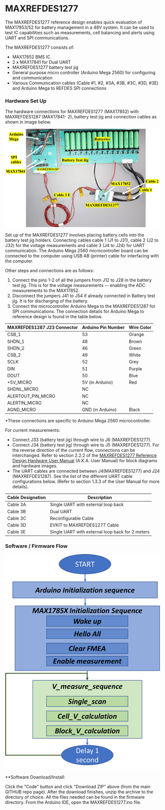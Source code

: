 # MAXREFDES1277
The MAXREFDES1277 reference design enables quick evaluation of MAX17853/52 for battery 
management in a 48V system. It can be used to test IC capabilities such as measurements, cell balancing 
and alerts using UART and SPI communications.

The MAXREFDES1277 consists of:
- MAX17852 BMS IC
- 2 x MAX17841 for Dual UART
- MAXREFDES1277 battery test jig
- General purpose micro controller (Arduino Mega 2560) for configuring and communication
- Various Communication cables (Cable #1, #2, #3A, #3B, #3C, #3D, #3E) and Arduino Mega to 
REFDES SPI connections

### Hardware Set Up
The hardware connections for MAXREFDES1277 (MAX17852) with MAXREFDES1287 (MAX17841-
2), battery test jig and connection cables as shown in image below.

![image](setup.png)

Set up of the MAXREFDES1277 involves placing battery cells into the battery test jig holders. Connecting cables cable 1 (J1 to J31), cable 2 (J2 to J32) for the voltage measurements and cable 3 (J4 to 
J24) for UART communication. The Arduino Mega 2560 microcontroller board can be connected to the computer using USB AB (printer) cable for interfacing with the computer.

Other steps and connections are as follows:
1. Connect the pins 1-2 of all the jumpers from J12 to J28 in the battery test jig. This is for the 
voltage measurements -- enabling the ADC measurements to the MAX17852. 
2. Disconnect the jumpers J41 to J54 if already connected in Battery test jig. It is for 
discharging of the battery.
3. Connect the microcontroller Arduino Mega to the MAXREFDES1287 for SPI communications. The connection details for Arduino Mega to reference design is found in the table below.

| MAXREFDES1287 J23 Connector | Arduino Pin Number | Wire Color |
| --------------------------- | ------------------ | ---------- |
| CSB_1 | 53 | Orange |
| SHDN_1 | 48 | Brown |
| SHDN_2 | 46 | Green |
| CSB_2 | 49 | White |
| SCLK | 52 | Grey |
| DIN | 51 | Purple |
| DOUT | 50 | Blue |
| +5V_MICRO | 5V (in Arduino) | Red |
| SHDNL_MICRO | NC |   |
| ALERTOUT_PIN_MICRO | NC |   |
| ALERTIN_MICRO | NC |   |
| AGND_MICRO | GND (in Arduino) | Black |

*These connections are specific to Arduino Mega 2560 microcontroller. 

For current measurements:
- Connect J33 (battery test jig) through wire to J6 (MAXREFDES1277).
- Connect J34 (battery test jig) through wire to J5 (MAXREFDES1277). For the reverse direction of the current flow, connections can be interchanged. Refer to section 2.2.2 of the [MAXREFDES1277 Reference Design Hardware User Manual](./MAXREFDES1277_Hardware_Manual.pdf) (A.K.A. User Manual) for block diagrams and hardware images.
- The UART cables are connected between J4(MAXREFDES1277) and J24
(MAXREFDES1287). See the list of the different UART cable configurations below. (Refer to section 1.3.3 of the User Manual for more details).

| Cable Designation | Description |
| ------------------| ----------- |
| Cable 3A | Single UART with external loop back |
| Cable 3B | Dual UART |
| Cable 3C | Reconfigurable Cable |
| Cable 3D | EVKIT to MAXREFDES1277 Cable |
| Cable 3E | Single UART with external loop back for 2 meters |


### Software / Firmware Flow
![image](software_flow.png)

**Software Download/Install:

Click the "Code" button and click "Download ZIP" above (from the main GITHUB repo page). After the download finishes, unzip the archive to the directory of choice. All the files needed can be found in the firmware directory.  From the Arduino IDE, open the MAXREFDES1277.ino file. 